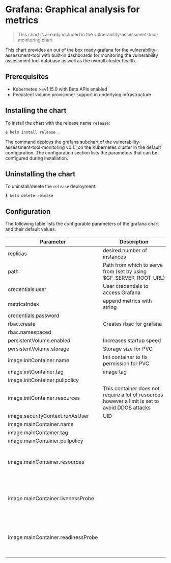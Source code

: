 # Grafana: Graphical analysis for metrics

> This chart is already included in the vulnerability-assessment-tool-monitoring chart

This chart provides an out of the box ready grafana for the vulnerability-assessment-tool with built-in dashboards for monitoring the vulnerability assessment tool database as well as the overall cluster health.

## Prerequisites
-   Kubernetes >=v1.15.0 with Beta APIs enabled
-   Persistent volume provisioner support in underlying infrastructure

## Installing the chart
To install the chart with the release name `release`:
```console
$ helm install release .
```

The command deploys the grafana subchart of the vulnerability-assessment-tool-monitoring v0.1.1
on the Kubernetes cluster in the default configuration. The configuration section lists
the parameters that can be configured during installation.

## Uninstalling the chart
To uninstall/delete the `release` deployment:
```console
$ helm delete release
```

## Configuration
The following table lists the configurable parameters of the grafana chart and their default values.


| Parameter  |	Description  |	Default |
|----------|-------------|--------|
| replicas | desired number of instances | `1` |
| path | Path from which to serve from (set by using $GF_SERVER_ROOT_URL) | `/monitoring/grafana` |
| credentials.user | User credentials to access Grafana | `vulas` |
| metricsIndex | append metrics with string | `fluentd` |
| credentials.password |  | `changeme` |
| rbac.create | Creates rbac for grafana | `True` |
| rbac.namespaced |  | `False` |
| persistentVolume.enabled | Increases startup speed | `True` |
| persistentVolume.storage | Storage size for PVC | `1Gi` |
| image.initContainer.name | Init container to fix permission for PVC | `busybox` |
| image.initContainer.tag | image tag | `1.31.0` |
| image.initContainer.pullpolicy |  | `IfNotPresent` |
| image.initContainer.resources | This container does not require a lot of resources however a limit is set to avoid DDOS attacks | limit:<br>&emsp;memory: `100Mi`<br>&emsp;cpu: `50m` |
| image.securityContext.runAsUser | UID | `12000` |
| image.mainContainer.name |  | `grafana/grafana` |
| image.mainContainer.tag | | `6.4.3` |
| image.mainContainer.pullpolicy |  | `IfNotPresent` |
| image.mainContainer.resources |  | requests:<br>&emsp;memory: `128Mi`<br>&emsp;cpu: `100m`limit:<br>&emsp;memory: `128Mi`<br>&emsp;cpu: `100m` |
| image.mainContainer.livenessProbe | | enabled: `False`<br>initialDelaySeconds: `5`<br>periodSeconds: `30`<br>timeoutSeconds: `5`<br>failureThreshold: `5` |
| image.mainContainer.readinessProbe | | enabled: `False`<br>initialDelaySeconds: `5`<br>periodSeconds: `30`<br>timeoutSeconds: `5`<br>failureThreshold: `5` |
